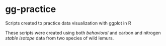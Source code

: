 # gg-practice
Scripts created to practice data visualization with ggplot in R

These scripts were created using both *behavioral* and 
carbon and nitrogen *stable isotope* data from two species of wild lemurs. 
